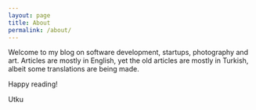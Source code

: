 ```yaml
---
layout: page
title: About
permalink: /about/
---
```


Welcome to my blog on software development, startups, photography and art. Articles are mostly in English, yet the old articles are mostly in Turkish, albeit some translations are being made.

Happy reading!

Utku
